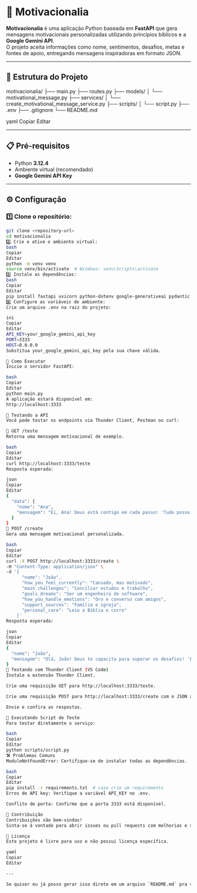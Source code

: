 # 📖 Motivacionalia

**Motivacionalia** é uma aplicação Python baseada em **FastAPI** que gera mensagens motivacionais personalizadas utilizando princípios bíblicos e a **Google Gemini API**.  
O projeto aceita informações como nome, sentimentos, desafios, metas e fontes de apoio, entregando mensagens inspiradoras em formato JSON.

---

## 📂 Estrutura do Projeto

motivacionalia/
├── main.py
├── routes.py
├── models/
│ └── motivational_message.py
├── services/
│ └── create_motivational_message_service.py
├── scripts/
│ └── script.py
├── .env
├── .gitignore
└── README.md

yaml
Copiar
Editar

---

## 📋 Pré-requisitos

- Python **3.12.4**
- Ambiente virtual (recomendado)
- **Google Gemini API Key**

---

## ⚙️ Configuração

### 1️⃣ Clone o repositório:

```bash
git clone <repository-url>
cd motivacionalia
2️⃣ Crie e ative o ambiente virtual:
bash
Copiar
Editar
python -m venv venv
source venv/bin/activate  # Windows: venv\Scripts\activate
3️⃣ Instale as dependências:
bash
Copiar
Editar
pip install fastapi uvicorn python-dotenv google-generativeai pydantic
4️⃣ Configure as variáveis de ambiente:
Crie um arquivo .env na raiz do projeto:

ini
Copiar
Editar
API_KEY=your_google_gemini_api_key
PORT=3333
HOST=0.0.0.0
Substitua your_google_gemini_api_key pela sua chave válida.

🚀 Como Executar
Inicie o servidor FastAPI:

bash
Copiar
Editar
python main.py
A aplicação estará disponível em:
http://localhost:3333

📡 Testando a API
Você pode testar os endpoints via Thunder Client, Postman ou curl:

🔸 GET /teste
Retorna uma mensagem motivacional de exemplo.

bash
Copiar
Editar
curl http://localhost:3333/teste
Resposta esperada:

json
Copiar
Editar
{
  "data": {
    "nome": "Ana",
    "mensagem": "Ei, Ana! Deus está contigo em cada passo! 'Tudo posso naquele que me fortalece' (Filipenses 4:13). Continue brilhando!"
  }
}
🔸 POST /create
Gera uma mensagem motivacional personalizada.

bash
Copiar
Editar
curl -X POST http://localhost:3333/create \
-H "Content-Type: application/json" \
-d '{
      "name": "João",
      "how_you_feel_currently": "Cansado, mas motivado",
      "main_challenges": "Conciliar estudos e trabalho",
      "goals_dreams": "Ser um engenheiro de software",
      "how_you_handle_emotions": "Oro e converso com amigos",
      "support_sources": "Família e igreja",
      "personal_care": "Leio a Bíblia e corro"
    }'
Resposta esperada:

json
Copiar
Editar
{
  "nome": "João",
  "mensagem": "Olá, João! Deus te capacita para superar os desafios! 'Esforcem-se e tenham bom ânimo' (Josué 1:9). Com tua fé, apoio da família e corrida, vais conquistar teu sonho de ser engenheiro!"
}
🧪 Testando com Thunder Client (VS Code)
Instale a extensão Thunder Client.

Crie uma requisição GET para http://localhost:3333/teste.

Crie uma requisição POST para http://localhost:3333/create com o JSON acima.

Envie e confira as respostas.

📝 Executando Script de Teste
Para testar diretamente o serviço:

bash
Copiar
Editar
python scripts/script.py
🛠️ Problemas Comuns
ModuleNotFoundError: Certifique-se de instalar todas as dependências.

bash
Copiar
Editar
pip install -r requirements.txt  # caso crie um requirements
Erros de API key: Verifique a variável API_KEY no .env.

Conflito de porta: Confirme que a porta 3333 está disponível.

🤝 Contribuição
Contribuições são bem-vindas!
Sinta-se à vontade para abrir issues ou pull requests com melhorias e sugestões.

📄 Licença
Este projeto é livre para uso e não possui licença específica.

yaml
Copiar
Editar

---

Se quiser eu já posso gerar isso direto em um arquivo `README.md` pra você baixar também — quer? 🚀







